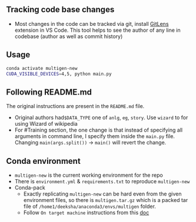 ## Tracking code base changes
- Most changes in the code can be tracked via git, install [GitLens](https://marketplace.visualstudio.com/items?itemName=eamodio.gitlens) extension in VS Code. This tool helps to see the author of any line in codebase (author as well as commit history)

## Usage

```bash
conda activate multigen-new
CUDA_VISIBLE_DEVICES=4,5, python main.py
```

## Following README.md

The original instructions are present in the `README.md` file. 

- Original authors had`$DATA_TYPE` one of `anlg`, `eg`, `story`. Use `wizard` to for using Wizard of wikipedia
- For #Training section, the one change is that instead of specifying all arguments in command line, I specify them inside the `main.py` file. Changing `main(args.split())` -> `main()` will revert the change. 


## Conda environment

- `multigen-new` is the current working environment for the repo
- There is `environment.yml` & `requirements.txt` to reproduce `multigen-new`
- Conda-pack
    - Exactly replicating `multigen-new` can be hard even from the given environment files, so there is `multigen.tar.gz` which is a packed tar file of `/home1/deeksha/anaconda3/envs/multigen` folder.
    - Follow `On target machine` instructions from this [doc](https://conda.github.io/conda-pack/#commandline-usage)